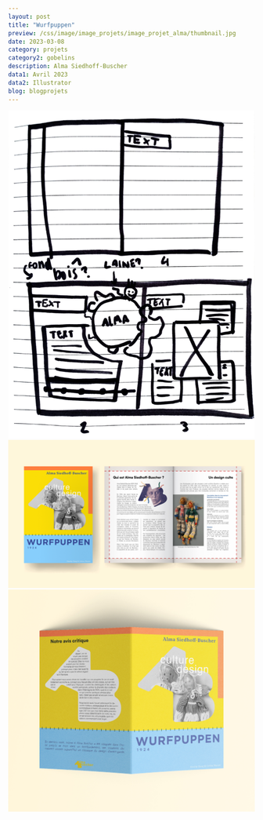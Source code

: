 ```yaml
---
layout: post
title: "Wurfpuppen"
preview: /css/image/image_projets/image_projet_alma/thumbnail.jpg
date: 2023-03-08
category: projets
category2: gobelins
description: Alma Siedhoff-Buscher
data1: Avril 2023
data2: Illustrator
blog: blogprojets
---
```


<div class="image_container">
<div><img onclick="Zoom(this)" class="img-gallery" src="/css/image/image_projets/image_projet_alma/img1.jpg"></div>
<div><img onclick="Zoom(this)" class="img-gallery" src="/css/image/image_projets/image_projet_alma/img2.jpg"></div>
<div><img onclick="Zoom(this)" class="img-gallery" src="/css/image/image_projets/image_projet_alma/img3.jpg"></div>
</div>
